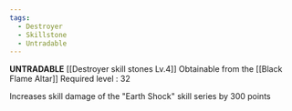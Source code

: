 ```yaml
---
tags:
  - Destroyer
  - Skillstone
  - Untradable
---
```

**UNTRADABLE**
[[Destroyer skill stones Lv.4]]
Obtainable from the [[Black Flame Altar]]
Required level : 32

Increases skill damage of the "Earth Shock" skill series by 300 points